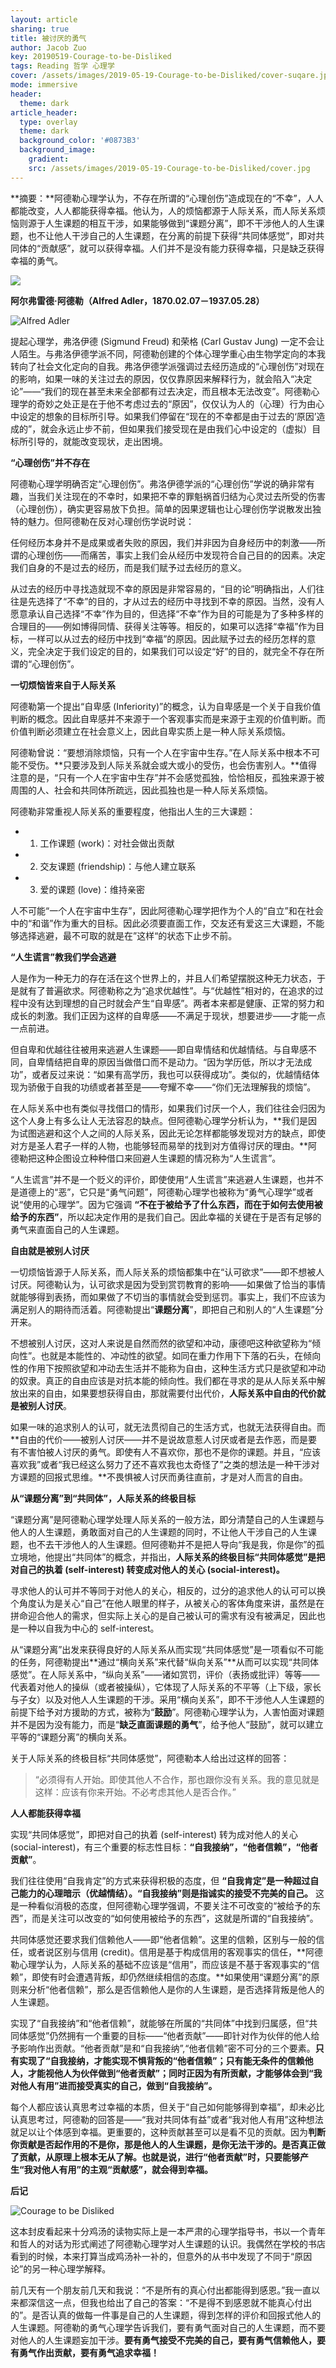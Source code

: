 ```yaml
---
layout: article
sharing: true
title: 被讨厌的勇气
author: Jacob Zuo
key: 20190519-Courage-to-be-Disliked
tags: Reading 哲学 心理学
cover: /assets/images/2019-05-19-Courage-to-be-Disliked/cover-suqare.jpg
mode: immersive
header:
  theme: dark
article_header:
  type: overlay
  theme: dark
  background_color: '#0873B3'
  background_image: 
    gradient: 
    src: /assets/images/2019-05-19-Courage-to-be-Disliked/cover.jpg
---
```


**摘要：**阿德勒心理学认为，不存在所谓的“心理创伤”造成现在的“不幸”，人人都能改变，人人都能获得幸福。他认为，人的烦恼都源于人际关系，而人际关系烦恼则源于人生课题的相互干涉，如果能够做到“课题分离”，即不干涉他人的人生课题，也不让他人干涉自己的人生课题，在分离的前提下获得“共同体感觉”，即对共同体的“贡献感”，就可以获得幸福。人们并不是没有能力获得幸福，只是缺乏获得幸福的勇气。

![]({{site.url}}/assets/images/2019-05-19-Courage-to-be-Disliked/fig-1.jpg)

<!--more-->

**阿尔弗雷德·阿德勒（Alfred Adler，1870.02.07－1937.05.28）**

![]({{site.url}}/assets/images/2019-05-19-Courage-to-be-Disliked/Alfred-Adler.jpg "Alfred Adler")

提起心理学，弗洛伊德 (Sigmund Freud) 和荣格 (Carl Gustav Jung) 一定不会让人陌生。与弗洛伊德学派不同，阿德勒创建的个体心理学重心由生物学定向的本我转向了社会文化定向的自我。弗洛伊德学派强调过去经历造成的“心理创伤”对现在的影响，如果一味的关注过去的原因，仅仅靠原因来解释行为，就会陷入“决定论”——“我们的现在甚至未来全部都有过去决定，而且根本无法改变”。阿德勒心理学的奇妙之处正是在于他不考虑过去的“原因”，仅仅认为人的（心理）行为由心中设定的想象的目标所引导。如果我们停留在“现在的不幸都是由于过去的‘原因’造成的”，就会永远止步不前，但如果我们接受现在是由我们心中设定的（虚拟）目标所引导的，就能改变现状，走出困境。

**“心理创伤”并不存在**

阿德勒心理学明确否定“心理创伤”。弗洛伊德学派的“心理创伤”学说的确非常有趣，当我们关注现在的不幸时，如果把不幸的罪魁祸首归结为心灵过去所受的伤害（心理创伤），确实更容易放下负担。简单的因果逻辑也让心理创伤学说散发出独特的魅力。但阿德勒在反对心理创伤学说时说：

任何经历本身并不是成果或者失败的原因，我们并非因为自身经历中的刺激——所谓的心理创伤——而痛苦，事实上我们会从经历中发现符合自己目的的因素。决定我们自身的不是过去的经历，而是我们赋予过去经历的意义。

从过去的经历中寻找造就现不幸的原因是非常容易的，“目的论”明确指出，人们往往是先选择了“不幸”的目的，才从过去的经历中寻找到不幸的原因。当然，没有人愿意承认自己选择“不幸”作为目的，但选择“不幸”作为目的可能是为了多种多样的合理目的——例如博得同情、获得关注等等。相反的，如果可以选择“幸福”作为目标，一样可以从过去的经历中找到“幸福”的原因。因此赋予过去的经历怎样的意义，完全决定于我们设定的目的，如果我们可以设定“好”的目的，就完全不存在所谓的“心理创伤”。

**一切烦恼皆来自于人际关系**

阿德勒第一个提出“自卑感 (Inferiority)”的概念，认为自卑感是一个关于自我价值判断的概念。因此自卑感并不来源于一个客观事实而是来源于主观的价值判断。而价值判断必须建立在社会意义上，因此自卑实质上是一种人际关系烦恼。

阿德勒曾说：“要想消除烦恼，只有一个人在宇宙中生存。”在人际关系中根本不可能不受伤。**只要涉及到人际关系就会或大或小的受伤，也会伤害别人。**值得注意的是，“只有一个人在宇宙中生存”并不会感觉孤独，恰恰相反，孤独来源于被周围的人、社会和共同体所疏远，因此孤独也是一种人际关系烦恼。

阿德勒非常重视人际关系的重要程度，他指出人生的三大课题：
* 1. 工作课题 (work)：对社会做出贡献
* 2. 交友课题 (friendship)：与他人建立联系
* 3. 爱的课题 (love)：维持亲密

人不可能“一个人在宇宙中生存”，因此阿德勒心理学把作为个人的“自立”和在社会中的“和谐”作为重大的目标。因此必须要直面工作，交友还有爱这三大课题，不能够选择逃避，最不可取的就是在”这样“的状态下止步不前。

**“人生谎言”教我们学会逃避**

人是作为一种无力的存在活在这个世界上的，并且人们希望摆脱这种无力状态，于是就有了普遍欲求。阿德勒称之为“追求优越性”。与“优越性”相对的，在追求的过程中没有达到理想的自己时就会产生“自卑感”。两者本来都是健康、正常的努力和成长的刺激。我们正因为这样的自卑感——不满足于现状，想要进步——才能一点一点前进。

但自卑和优越往往被用来逃避人生课题——即自卑情结和优越情结。与自卑感不同，自卑情结把自卑的原因当做借口而不是动力。“因为学历低，所以才无法成功”，或者反过来说：“如果有高学历，我也可以获得成功”。类似的，优越情结体现为骄傲于自我的功绩或者甚至是——夸耀不幸——“你们无法理解我的烦恼”。

在人际关系中也有类似寻找借口的情形，如果我们讨厌一个人，我们往往会归因为这个人身上有多么让人无法容忍的缺点。但阿德勒心理学分析认为，**我们是因为试图逃避和这个人之间的人际关系，因此无论怎样都能够发现对方的缺点，即使对方是圣人君子一样的人物，也能够轻而易举的找到对方值得讨厌的理由。**阿德勒把这种企图设立种种借口来回避人生课题的情况称为“人生谎言”。

“人生谎言”并不是一个贬义的评价，即使使用“人生谎言”来逃避人生课题，也并不是道德上的“恶”，它只是“勇气问题”，阿德勒心理学也被称为“勇气心理学”或者说“使用的心理学”。因为它强调 **“不在于被给予了什么东西，而在于如何去使用被给予的东西”**，所以起决定作用的是我们自己。因此幸福的关键在于是否有足够的勇气来直面自己的人生课题。

**自由就是被别人讨厌**

一切烦恼皆源于人际关系，而人际关系的烦恼都集中在“认可欲求”——即不想被人讨厌。阿德勒认为，认可欲求是因为受到赏罚教育的影响——如果做了恰当的事情就能够得到表扬，而如果做了不切当的事情就会受到惩罚。事实上，我们不应该为满足别人的期待而活着。阿德勒提出“**课题分离**”，即把自己和别人的“人生课题”分开来。

不想被别人讨厌，这对人来说是自然而然的欲望和冲动，康德吧这种欲望称为“倾向性”。也就是本能性的、冲动性的欲望。如同在重力作用下下落的石头，在倾向性的作用下按照欲望和冲动去生活并不能称为自由，这种生活方式只是欲望和冲动的奴隶。真正的自由应该是对抗本能的倾向性。我们都在寻求的是从人际关系中解放出来的自由，如果要想获得自由，那就需要付出代价，**人际关系中自由的代价就是被别人讨厌**。

如果一味的追求别人的认可，就无法贯彻自己的生活方式，也就无法获得自由。而**自由的代价——被别人讨厌——并不是说故意惹人讨厌或者是去作恶，而是要有不害怕被人讨厌的勇气。即使有人不喜欢你，那也不是你的课题。并且，“应该喜欢我”或者“我已经这么努力了还不喜欢我也太奇怪了”之类的想法是一种干涉对方课题的回报式思维。**不畏惧被人讨厌而勇往直前，才是对人而言的自由。

**从“课题分离”到“共同体”，人际关系的终极目标**

“课题分离”是阿德勒心理学处理人际关系的一般方法，即分清楚自己的人生课题与他人的人生课题，勇敢面对自己的人生课题的同时，不让他人干涉自己的人生课题，也不去干涉他人的人生课题。但阿德勒并不是把人导向“我是我，你是你”的孤立境地，他提出“共同体”的概念，并指出，**人际关系的终极目标“共同体感觉”是把对自己的执着 (self-interest) 转变成对他人的关心 (social-interest)。**

寻求他人的认可并不等同于对他人的关心，相反的，过分的追求他人的认可可以换个角度认为是关心“自己”在他人眼里的样子，从被关心的客体角度来讲，虽然是在拼命迎合他人的需求，但实际上关心的是自己被认可的需求有没有被满足，因此也是一种以自我为中心的 self-interest。

从“课题分离”出发来获得良好的人际关系从而实现“共同体感觉”是一项看似不可能的任务，阿德勒提出**通过“横向关系”来代替“纵向关系”**从而可以实现“共同体感觉”。在人际关系中，“纵向关系”——诸如赏罚，评价（表扬或批评）等等——代表着对他人的操纵（或者被操纵），它体现了人际关系的不平等（上下级，家长与子女）以及对他人人生课题的干涉。采用“横向关系”，即不干涉他人人生课题的前提下给予对方援助的方式，被称为“**鼓励**”。阿德勒心理学认为，人害怕面对课题并不是因为没有能力，而是“**缺乏直面课题的勇气**”，给予他人“鼓励”，就可以建立平等的“课题分离”的横向关系。

关于人际关系的终极目标“共同体感觉”，阿德勒本人给出过这样的回答：

>“必须得有人开始。即使其他人不合作，那也跟你没有关系。我的意见就是这样：应该有你来开始。不必考虑其他人是否合作。”

**人人都能获得幸福**

实现“共同体感觉”，即把对自己的执着 (self-interest) 转为成对他人的关心 (social-interest)，有三个重要的标志性目标：**“自我接纳”，“他者信赖”，“他者贡献”**。

我们往往使用“自我肯定”的方式来获得积极的态度，但 **“自我肯定”是一种超过自己能力的心理暗示（优越情结）。“自我接纳”则是指诚实的接受不完美的自己。** 这是一种看似消极的态度，但阿德勒心理学强调，不要关注不可改变的“被给予的东西”，而是关注可以改变的“如何使用被给予的东西”，这就是所谓的“自我接纳”。

共同体感觉还要求我们信赖他人——即“他者信赖”。这里的信赖，区别与一般的信任，或者说区别与信用 (credit)。信用是基于构成信用的客观事实的信任，**阿德勒心理学认为，人际关系的基础不应该是“信用”，而应该是不基于客观事实的“信赖”，即使有时会遭遇背叛，却仍然继续相信的态度。**如果使用“课题分离”的原则来分析“他者信赖”，那么是否信赖他人是你的人生课题，是否选择背叛是他人的人生课题。

实现了“自我接纳”和“他者信赖”，就能够在所属的“共同体”中找到归属感，但“共同体感觉”仍然拥有一个重要的目标——“他者贡献”——即针对作为伙伴的他人给予影响作出贡献。“他者贡献”是和“自我接纳”,“他者信赖”密不可分的三个要素。**只有实现了“自我接纳，才能实现不惧背叛的“他者信赖”；只有能无条件的信赖他人，才能视他人为伙伴做到“他者贡献”；同时正因为有所贡献，才能够体会到“我对他人有用”进而接受真实的自己，做到“自我接纳”。**

每个人都应该认真思考过幸福的本质，但关于“自己如何能够得到幸福”，却未必比认真思考过，阿德勒的回答是——“我对共同体有益”或者“我对他人有用”这种想法就足以让个体感到幸福。更重要的，这种贡献甚至可以是看不见的贡献。因为**判断你贡献是否起作用的不是你，那是他人的人生课题，是你无法干涉的。是否真正做了贡献，从原理上根本无从了解。也就是说，进行“他者贡献”时，只要能够产生“我对他人有用”的主观“贡献感”，就会得到幸福。**

**后记**

![]({{site.url}}/assets/images/2019-05-19-Courage-to-be-Disliked/Courage-to-be-Disliked.jpg "Courage to be Disliked")

这本封皮看起来十分鸡汤的读物实际上是一本严肃的心理学指导书，书以一个青年和哲人的对话为形式阐述了阿德勒心理学对人生课题的认识。我偶然在学校的书店看到的时候，本来打算当成鸡汤补一补的，但意外的从书中发现了不同于“原因论”的另一种心理学解释。

前几天有一个朋友前几天和我说：“不是所有的真心付出都能得到感恩。”我一直以来都深信这一点，但我也给出了自己的答案：“不是得不到感恩就不能真心付出的”。是否认真的做每一件事是自己的人生课题，得到怎样的评价和回报式他人的人生课题。阿德勒的勇气心理学告诉我们，要有勇气面对自己的人生课题，而不要对他人的人生课题妄加干涉。**要有勇气接受不完美的自己，要有勇气信赖他人，要有勇气作出贡献，要有勇气追求幸福！**